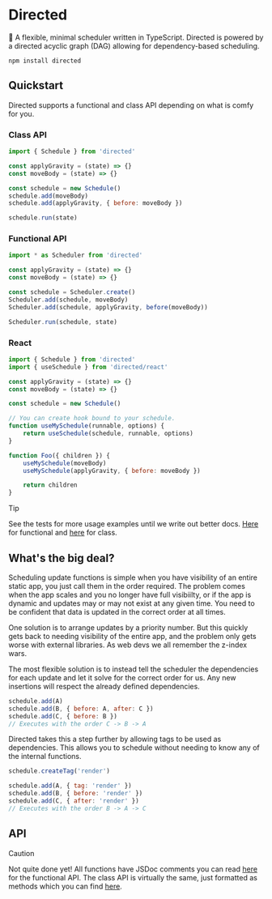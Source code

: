 # Directed

📅 A flexible, minimal scheduler written in TypeScript. Directed is powered by a directed acyclic graph (DAG) allowing for dependency-based scheduling.

```
npm install directed
```

## Quickstart
Directed supports a functional and class API depending on what is comfy for you.


### Class API
```js
import { Schedule } from 'directed'

const applyGravity = (state) => {}
const moveBody = (state) => {}

const schedule = new Schedule()
schedule.add(moveBody)
schedule.add(applyGravity, { before: moveBody })

schedule.run(state)
```

### Functional API
```js
import * as Scheduler from 'directed'

const applyGravity = (state) => {}
const moveBody = (state) => {}

const schedule = Scheduler.create()
Scheduler.add(schedule, moveBody)
Scheduler.add(schedule, applyGravity, before(moveBody))

Scheduler.run(schedule, state)
```

### React
```js
import { Schedule } from 'directed'
import { useSchedule } from 'directed/react'

const applyGravity = (state) => {}
const moveBody = (state) => {}

const schedule = new Schedule()

// You can create hook bound to your schedule.
function useMySchedule(runnable, options) {
    return useSchedule(schedule, runnable, options)
}

function Foo({ children }) {
    useMySchedule(moveBody)
    useMySchedule(applyGravity, { before: moveBody })

    return children
}
```

> [!TIP]
> See the tests for more usage examples until we write out better docs. [Here](packages/core//src/scheduler/scheduler.test.ts) for functional and [here](packages/core/src/class/schedule.test.ts) for class.

## What's the big deal?
Scheduling update functions is simple when you have visibility of an entire static app, you just call them in the order required. The problem comes when the app scales and you no longer have full visibiilty, or if the app is dynamic and updates may or may not exist at any given time. You need to be confident that data is updated in the correct order at all times. 

One solution is to arrange updates by a priority number. But this quickly gets back to needing visibility of the entire app, and the problem only gets worse with external libraries. As web devs we all remember the z-index wars.

The most flexible solution is to instead tell the scheduler the dependencies for each update and let it solve for the correct order for us. Any new insertions will respect the already defined dependencies.

```js
schedule.add(A)
schedule.add(B, { before: A, after: C })
schedule.add(C, { before: B })
// Executes with the order C -> B -> A
```

Directed takes this a step further by allowing tags to be used as dependencies. This allows you to schedule without needing to know any of the internal functions.

```js
schedule.createTag('render')

schedule.add(A, { tag: 'render' })
schedule.add(B, { before: 'render' })
schedule.add(C, { after: 'render' })
// Executes with the order B -> A -> C
```
## API

> [!CAUTION]
> Not quite done yet! All functions have JSDoc comments you can read [here](packages/core/src/scheduler/scheduler.ts) for the functional API. The class API is virtually the same, just formatted as methods which you can find [here](packages/core/src/class/schedule.ts).
